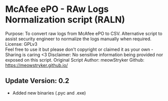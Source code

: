 # McAfee ePO - RAw Logs Normalization script (RALN)  
Purpose: To convert raw logs from McAfee ePO to CSV. Alternative script to assist security engineer to normalize the logs manually when required.
License: GPLv3  
Feel free to use it but please don't copyright or claimed it as your own - Sharing is caring <3
Disclaimer: No sensitive information being provided nor exposed on this script.
Original Script Author: meowStryker
Github: https://meowstryker.github.io/



## Update Version: 0.2  
- Added new binaries (.pyc and .exe)
